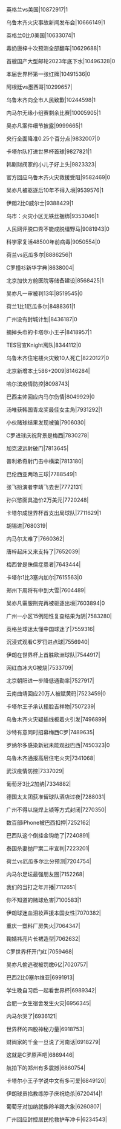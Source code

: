 英格兰vs美国|10872917|1

乌鲁木齐火灾事故新闻发布会|10666149|1

英格兰0比0美国|10633074|1

毒奶唐梓十次预测全部翻车|10629688|1

首艘国产大型邮轮2023年底下水|10496328|0

本届世界杯第一张红牌|10491536|0

阿根廷vs墨西哥|10299657|

乌鲁木齐向全市人民致歉|10244598|1

内马尔无缘小组赛剩余比赛|10005905|1

吴亦凡案件细节披露|9999665|1

央行全面降准0.25个百分点|9832007|0

卡塔尔队打进世界杯首球|9827821|1

韩剧财阀家的小儿子好上头|9823323|

官方回应乌鲁木齐火灾救援受阻|9582469|0

吴亦凡被驱逐后10年不得入境|9539576|1

伊朗2比0威尔士|9388429|1

乌市：火灾小区无铁丝捆绑|9353046|1

人民网评脱口秀不能成脱缰野马|9081943|0

科学家复活48500年前病毒|9050554|0

荷兰vs厄瓜多尔|8886256|1

C罗撞衫新华字典|8638004|

北京加快方舱医院等储备建设|8568425|1

吴亦凡一审被判13年|8519545|0

荷兰1比1厄瓜多尔|8488361|1

广州没有封城计划|8436187|0

摘掉头巾的卡塔尔小王子|8418957|1

TES官宣Knight离队|8344112|0

乌鲁木齐住宅楼火灾致10人死亡|8220127|0

北京新增本土586+2009|8146284|

哈尔滨疫情防控|8098743|

巴西主帅回应内马尔伤情|8049929|0

汤唯获韩国青龙奖最佳女主角|7931292|1

小伙赌球结果发现被骗|7906030|

C罗进球庆祝背景是梅西|7830278|

加克波远射破门|7813645|

普利希奇射门击中横梁|7813180|

巴伦西亚两场三球|7788549|1

张飞扮演者李靖飞去世|7772131|

孙兴慜面具造价2万美元|7720248|

卡塔尔成世界杯首支出局球队|7711629|1

胡锡进|7680319|

内马尔太难了|7660362|

唐梓起床又来支持了|7652039|

梅西曾是侏儒症患者|7643444|

卡塔尔1比3塞内加尔|7615563|0

郑州下周将有中到大雪|7604489|

吴亦凡需服刑完再被驱逐出境|7603894|0

广州一小区15例阳性复查结果为阴|7583280|

英格兰球迷太懂中国球迷了|7559316|

沉浸式观看C罗罚进点球|7556940|

伊朗在世界杯上首胜欧洲球队|7544917|

网红白冰大G被烧|7533709|

北京朝阳进一步降低通勤率|7527917|

云南曲靖回应20万人被赋黄码|7523459|0

卡塔尔王子承认撞脸吉祥物|7507239|

乌鲁木齐火灾疑插线板着火引发|7496899|

沙特有意同时招募梅西C罗|7489635|

罗纳尔多感染新冠未能观战巴西|7450323|0

乌鲁木齐通报高层住宅火灾|7341068|

武汉疫情防控|7337029|

葡萄牙3比2加纳|7334882|

德国太太团获准留球队酒店过夜|7288031|

广州不得以烧焊上锁等方式封闭|7270350|

数百部iPhone被巴西扣押|7252162|

巴西队这个倒挂金钩绝了|7240891|

泰国杀妻抛尸案二审宣判|7223201|

荷兰vs厄瓜多尔比分预测|7204754|

内马尔足坛最强朋友圈|7152268|

我们的当打之年开播|7112651|

你不知道的赌球危害|7100583|1

伊朗球迷血泪妆声援本国女性|7070382|

重庆一塑料厂房失火|7064347|

鞠婧祎亮片长裙造型|7062632|

C罗世界杯开门红|7059468|

吴亦凡偷逃税被罚缴6亿|7020757|

巴西2比0塞尔维亚|6991913|

学生晚自习后一起看世界杯|6989342|

合肥一女生宿舍发生火灾|6956345|

内马尔哭了|6936121|

世界杯的四股神秘力量|6918753|

财阀家的千金一旦说了河南话|6918279|

这就是C罗原声吧|6869446|

航拍下的郑州有多震撼|6860754|

卡塔尔小王子学说中文有多可爱|6849120|

伊朗球员掐教练脖子庆祝绝杀|6720414|1

葡萄牙对加纳就像羚羊踢大象|6260807|

广州回应封控居民抢救护车冲卡|6234543|

